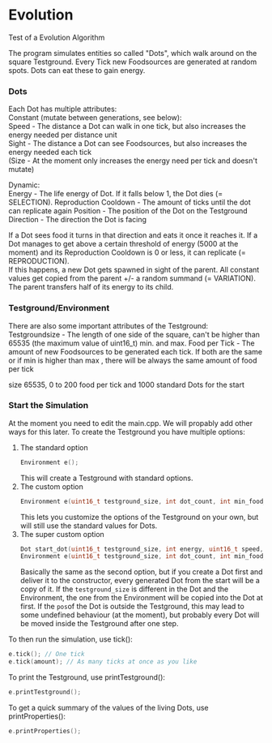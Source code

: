 # Evolution
Test of a Evolution Algorithm

The program simulates entities so called "Dots", which walk around on the square Testground. Every Tick new Foodsources are generated at random spots. Dots can eat these to gain energy.  

### Dots

Each Dot has multiple attributes:  
Constant (mutate between generations, see below):  
Speed - The distance a Dot can walk in one tick, but also increases the energy needed per distance unit  
Sight - The distance a Dot can see Foodsources, but also increases the energy needed each tick  
(Size - At the moment only increases the energy need per tick and doesn't mutate)

Dynamic:  
Energy - The life energy of Dot. If it falls below 1, the Dot dies (= SELECTION).
Reproduction Cooldown - The amount of ticks until the dot can replicate again
Position - The position of the Dot on the Testground
Direction - The direction the Dot is facing

If a Dot sees food it turns in that direction and eats it once it reaches it. If a Dot manages to get above a certain threshold of energy (5000 at the moment) and its Reproduction Cooldown is 0 or less, it can replicate (= REPRODUCTION).  
If this happens, a new Dot gets spawned in sight of the parent. All constant values get copied from the parent +/- a random summand (= VARIATION). The parent transfers half of its energy to its child.


### Testground/Environment

There are also some important attributes of the Testground:  
Testgroundsize - The length of one side of the square, can't be higher than 65535 (the maximum value of uint16_t)
min. and max. Food per Tick - The amount of new Foodsources to be generated each tick. If both are the same or if min is higher than  max , there will be always the same amount of food per tick  

size 65535, 0 to 200 food per tick and 1000 standard Dots for the start

### Start the Simulation
At the moment you need to edit the main.cpp. We will propably add other ways for this later.
To create the Testground you have multiple options:  
1. The standard option  
    ```C++
    Environment e();
    ```
    This will create a Testground with standard options.
2. The custom option
    ```C++
    Environment e(uint16_t testground_size, int dot_count, int min_food_count, int max_food_count)
    ```
    This lets you customize the options of the Testground on your own, but will still use the standard values for Dots.
3. The super custom option
    ```C++
    Dot start_dot(uint16_t testground_size, int energy, uint16_t speed, uint16_t sight, uint16_t size, std::pair<uint16_t, uint16_t> pos);
    Environment e(uint16_t testground_size, int dot_count, int min_food_count, int max_food_count, Dot start_dot)
    ```
    Basically the same as the second option, but if you create a Dot first and deliver it to the constructor, every generated Dot from the start will be a copy of it. If the `testground_size` is different in the Dot and the Environment, the one from the Environment will be copied into the Dot at first. If the `pos`of the Dot is outside the Testground, this may lead to some undefined behaviour (at the moment), but probably every Dot will be moved inside the Testground after one step.
    
To then run the simulation, use tick():  
```C++
e.tick(); // One tick
e.tick(amount); // As many ticks at once as you like
```
To print the Testground, use printTestground():  
```C++
e.printTestground();
```
To get a quick summary of the values of the living Dots, use printProperties():  
```C++
e.printProperties();
```
